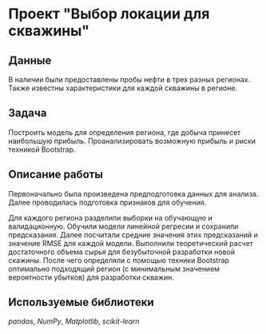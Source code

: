 # Проект "Выбор локации для скважины"


## Данные
 В наличии были предоставлены пробы нефти в трех разных регионах. Также известны характеристики для каждой скважины в регионе.


## Задача
Построить модель для определения региона, где добыча принесет наибольшую прибыль. Проанализировать возможную прибыль и риски техникой Bootstrap.


## Описание работы
Первоначально была произведена предподготовка данных для анализа. Далее проводилась подготовка признаков для обучения.

Для каждого региона разделили выборки на обучающую и валидационную. Обучили модели линейной регресии и сохранили предсказания. Далее посчитали средние значения этих предсказаний и значение RMSE для каждой модели. Выполнили теоретический расчет достаточного объема сырья для безубыточной разработки новой скажины. После чего определяли с помощью техники Bootstrap оптимально подходящий регион (с минимальным значением вероятности убытков) для разработки скважин.


## Используемые библиотеки
*pandas*, *NumPy*, *Matplotlib*, *scikit-learn*